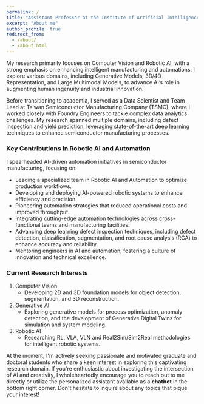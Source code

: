 ```yaml
---
permalink: /
title: "Assistant Professor at the Institute of Artificial Intelligence Innovation, NYCU"
excerpt: "About me"
author_profile: true
redirect_from: 
  - /about/
  - /about.html
---
```


<script>
 window.difyChatbotConfig = { 
  token: 'FLDVs1lMPmClxxJW'
 }
</script>
<script
 src="https://udify.app/embed.min.js"
 id="FLDVs1lMPmClxxJW"
 defer>
</script>

My research primarily focuses on Computer Vision and Robotic AI, with a strong emphasis on enhancing intelligent manufacturing and automations. I explore various domains, including Generative Models, 3D/4D Representation, and Large Multimodal Models, to advance AI’s role in augmenting human ingenuity and industrial innovation.  

Before transitioning to academia, I served as a Data Scientist and Team Lead at Taiwan Semiconductor Manufacturing Company (TSMC), where I worked closely with Foundry Engineers to tackle complex data analytics challenges. My research spanned multiple domains, including defect inspection and yield prediction, leveraging state-of-the-art deep learning techniques to enhance semiconductor manufacturing processes.  

### Key Contributions in Robotic AI and Automation 
I spearheaded AI-driven automation initiatives in semiconductor manufacturing, focusing on:  
- Leading a specialized team in Robotic AI and Automation to optimize production workflows.  
- Developing and deploying AI-powered robotic systems to enhance efficiency and precision.  
- Pioneering automation strategies that reduced operational costs and improved throughput.  
- Integrating cutting-edge automation technologies across cross-functional teams and manufacturing facilities.  
- Advancing deep learning defect inspection techniques, including defect detection, classification, segmentation, and root cause analysis (RCA) to enhance accuracy and reliability.  
- Mentoring engineers in AI and automation, fostering a culture of innovation and technical excellence.  

### Current Research Interests  
1. Computer Vision  
   - Developing 2D and 3D foundation models for object detection, segmentation, and 3D reconstruction.  
2. Generative AI  
   - Exploring generative models for process optimization, anomaly detection, and the development of Generative Digital Twins for simulation and system modeling.  
3. Robotic AI  
   - Researching RL, VLA, VLN and Real2Sim/Sim2Real methodologies for intelligent robotic systems.

At the moment, I'm actively seeking passionate and motivated graduate and doctoral students who share a keen interest in exploring this captivating research domain. If you're enthusiastic about investigating the intersection of AI and creativity, I wholeheartedly encourage you to reach out to me directly or utilize the personalized assistant available as a **chatbot**<i class="fa-solid fa-message-smile"></i> in the bottom right corner. Don't hesitate to inquire about any topics that pique your interest!

